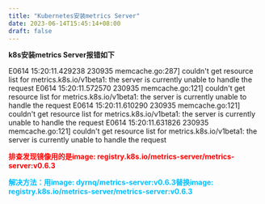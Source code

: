 ```yaml
---
title: "Kubernetes安装metrics Server"
date: 2023-06-14T15:45:14+08:00
draft: false
---
```


**k8s安装metrics Server报错如下**

E0614 15:20:11.429238  230935 memcache.go:287] couldn't get resource list for metrics.k8s.io/v1beta1: the server is currently unable to handle the request
E0614 15:20:11.572570  230935 memcache.go:121] couldn't get resource list for metrics.k8s.io/v1beta1: the server is currently unable to handle the request
E0614 15:20:11.610290  230935 memcache.go:121] couldn't get resource list for metrics.k8s.io/v1beta1: the server is currently unable to handle the request
E0614 15:20:11.631826  230935 memcache.go:121] couldn't get resource list for metrics.k8s.io/v1beta1: the server is currently unable to handle the request

**<font color="red">排查发现镜像用的是image: registry.k8s.io/metrics-server/metrics-server:v0.6.3 </font>**

**<font color="#00BFFF">解决方法：用image: dyrnq/metrics-server:v0.6.3替换image: registry.k8s.io/metrics-server/metrics-server:v0.6.3<font color="red">**
